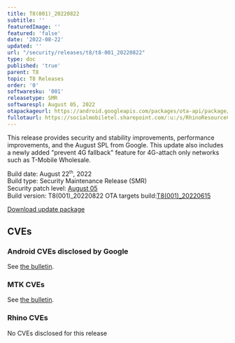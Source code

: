 ```yaml
---
title: T8(001)_20220822
subtitle: ''
featuredImage: ''
featured: 'false'
date: '2022-08-22'
updated: ''
url: "/security/releases/t8/t8-001_20220822"
type: doc
published: 'true'
parent: T8
topic: T8 Releases
order: '0'
softwaresku: '001'
releasetype: SMR
softwarespl: August 05, 2022
otapackageurl: https://android.googleapis.com/packages/ota-api/package/dc5f77d24a7e763e13c4a58e41176b2eeaccae29.zip
fullotaurl: https://socialmobiletel.sharepoint.com/:u:/s/RhinoResourceCentre/EVzBmNwJv-1PqKCzCkAp2q4BG_GPpIRsjD4snWRjeuTTag?e=QWSATa
---
```


This release provides security and stability improvements, performance improvements, and the August SPL from Google. This update also includes a newly added "prevent 4G fallback" feature for 4G-attach only networks such as T-Mobile Wholesale.

Build date: August 22<sup><small>th</small></sup>, 2022  
Build type: Security Maintenance Release (SMR)  
Security patch level: [August 05](https://source.android.com/security/bulletin/2022-08-01)  
Build version: T8(001)_20220822 
OTA targets build:[T8(001)_20220615](/security/releases/t8/t8-001_20220615)

<i class="far fa-cloud-download-alt"></i> [Download update package](https://android.googleapis.com/packages/ota-api/package/dc5f77d24a7e763e13c4a58e41176b2eeaccae29.zip)

## CVEs
### Android CVEs disclosed by Google

See [the bulletin](https://source.android.com/security/bulletin/2022-08-01).

### MTK CVEs

See [the bulletin](https://source.android.com/docs/security/bulletin/2022-08-01#mediatek-components).

### Rhino CVEs
No CVEs disclosed for this release
